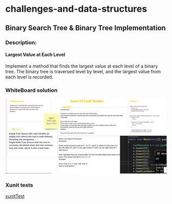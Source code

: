 # challenges-and-data-structures

## Binary Search Tree & Binary Tree Implementation

###  Description:
####  Largest Value at Each Level
Implement a method that finds the largest value at each level of a binary tree. The binary tree is traversed level by level, and the largest value from each level is recorded.
### WhiteBoard solution


![whiteBoard](https://github.com/Nory9/challenges-and-data-structures/blob/Leaf-Sum/challenges-and-data-structures/DataStructures/Tree-Implementation/LeafSum/Screenshot%20(139).png?raw=true)

### Xunit tests

[xunitTest](https://github.com/Nory9/challenges-and-data-structures/blob/Leaf-Sum/CommonElements.Tests/SumOfLeafNodesTest.cs)